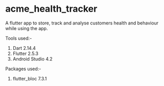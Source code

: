 # acme_health_tracker
A flutter app to store, track and analyse customers health and behaviour while using the app.

Tools used:-
1. Dart 2.14.4
2. Flutter 2.5.3
3. Android Studio 4.2

Packages used:-
1. flutter_bloc 7.3.1

